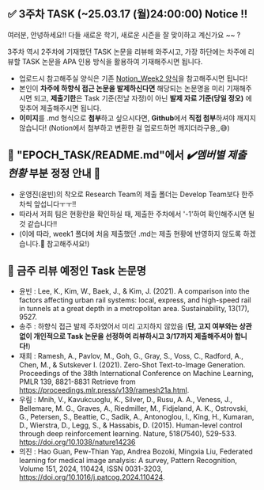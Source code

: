 ## ✅ 3주차 TASK (~25.03.17 (월)24:00:00) Notice !!

여러분, 안녕하세요!! 다들 새로운 학기, 새로운 시즌을 잘 맞이하고 계신가요 ~~ ?

3주차 역시 2주차에 기재했던 TASK 논문을 리뷰해 와주시고, 가장 하단에는 차주에 리뷰할 TASK 논문을 APA 인용 방식을 활용하여 기재해주시면 됩니다.

- 업로드시 참고해주실 양식은 기존 [Notion_Week2 양식](https://www.notion.so/Build-Up-1st-R-team-82311246b0d846f388014482ec481784?pvs=4#1ac0de90854f807a9713fc89ca8ecc44)을 참고해주시면 됩니다!
- 본인이 **차주에 하향식 접근 논문을 발제하신다면** 해당되는 논문명을 미리 기재해주시면 되고, **제출기한**은 Task 기준(전날 자정)이 아닌 **발제 자료 기준(당일 정오)** 에 맞추어 제출해주시면 됩니다.
- **이미지**를 .md 형식으로 **첨부**하고 싶으시다면, **Github**에서 **직접 첨부**하셔야 깨지지 않습니다!
(Notion에서 첨부하고 변환한 걸 업로드하면 깨지더라구용,,😅)

## 🚨 "EPOCH_TASK/README.md"에서 *✔️멤버별 제출 현황*  부분 정정 안내 🚨
- 운영진(윤빈)의 착오로 Research Team의 제출 폴더는 Develop Team보다 한주차씩 앞섭니다ㅜㅜ!!
- 따라서 저희 팀은 현황란을 확인하실 때, 제출한 주차에서 '-1'하여 확인해주시면 될 것 같습니다!!
- (이에 따라, week1 폴더에 처음 제출했던 .md는 제출 현황에 반영하지 않도록 하겠습니다.🤗 참고해주셔요!)


## 🤔 금주 리뷰 예정인 Task 논문명

- 윤빈 : Lee, K., Kim, W., Baek, J., & Kim, J. (2021). A comparison into the factors affecting urban rail systems: local, express, and high-speed rail in tunnels at a great depth in a metropolitan area. Sustainability, 13(17), 9527.
- 송주 : 하향식 접근 발제 주차였어서 미리 고지하지 않았음 (**단, 고지 여부와는 상관 없이 개인적으로 Task 논문을 선정하여 리뷰하시고 3/17까지 제출해주셔야 합니다!**)
- 재희 : Ramesh, A., Pavlov, M., Goh, G., Gray, S., Voss, C., Radford, A., Chen, M., & Sutskever I. (2021). Zero-Shot Text-to-Image Generation. Proceedings of the 38th International Conference on Machine Learning, PMLR 139, 8821-8831 Retrieve from https://proceedings.mlr.press/v139/ramesh21a.html.
- 우림 : Mnih, V., Kavukcuoglu, K., Silver, D., Rusu, A. A., Veness, J., Bellemare, M. G., Graves, A., Riedmiller, M., Fidjeland, A. K., Ostrovski, G., Petersen, S., Beattie, C., Sadik, A., Antonoglou, I., King, H., Kumaran, D., Wierstra, D., Legg, S., & Hassabis, D. (2015). Human-level control through deep reinforcement learning. Nature, 518(7540), 529-533. https://doi.org/10.1038/nature14236
- 의진 : Hao Guan, Pew-Thian Yap, Andrea Bozoki, Mingxia Liu, Federated learning for medical image analysis: A survey, Pattern Recognition, Volume 151, 2024, 110424, ISSN 0031-3203, https://doi.org/10.1016/j.patcog.2024.110424.


